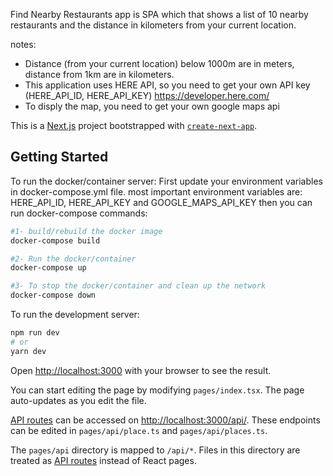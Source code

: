 Find Nearby Restaurants app is SPA which that shows a list of 10 nearby restaurants and the distance in kilometers from your current location.

notes: 
 - Distance (from your current location) below 1000m are in meters, distance from 1km are in kilometers.
 - This application uses HERE API, so you need to get your own API key (HERE_API_ID, HERE_API_KEY) 
   https://developer.here.com/
 - To disply the map, you need to get your own google maps api

This is a [Next.js](https://nextjs.org/) project bootstrapped with [`create-next-app`](https://github.com/vercel/next.js/tree/canary/packages/create-next-app).

## Getting Started

To run the docker/container server:
First update your environment variables in docker-compose.yml file.
most important environment variables are: HERE_API_ID, HERE_API_KEY and GOOGLE_MAPS_API_KEY
then you can run docker-compose commands:

```bash
#1- build/rebuild the docker image
docker-compose build

#2- Run the docker/container
docker-compose up 

#3- To stop the docker/container and clean up the network
docker-compose down
```

To run the development server:

```bash
npm run dev
# or
yarn dev
```

Open [http://localhost:3000](http://localhost:3000) with your browser to see the result.

You can start editing the page by modifying `pages/index.tsx`. The page auto-updates as you edit the file.

[API routes](https://nextjs.org/docs/api-routes/introduction) can be accessed on [http://localhost:3000/api/](http://localhost:3000/api/). These endpoints can be edited in `pages/api/place.ts` and `pages/api/places.ts`.

The `pages/api` directory is mapped to `/api/*`. Files in this directory are treated as [API routes](https://nextjs.org/docs/api-routes/introduction) instead of React pages.

